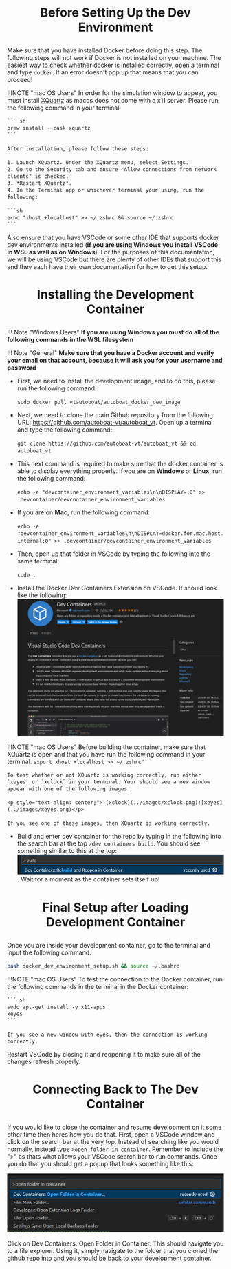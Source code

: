 # <p style="text-align: center;"> Before Setting Up the Dev Environment </p>

Make sure that you have installed Docker before doing this step. The following steps will not work if Docker is not installed on your machine. The easiest way to check whether docker is installed correctly, open a terminal and type `docker`. If an error doesn't pop up that means that you can proceed!

!!!NOTE "mac OS Users" 
    In order for the simulation window to appear, you must install [XQuartz](https://www.xquartz.org/) as macos does not come with a x11 server. Please run the following command in your terminal:

    ``` sh
    brew install --cask xquartz
    ```

    After installation, please follow these steps:

    1. Launch XQuartz. Under the XQuartz menu, select Settings.
    2. Go to the Security tab and ensure "Allow connections from network clients" is checked.
    3. *Restart XQuartz*.
    4. In the Terminal app or whichever terminal your using, run the following:

    ```sh
    echo "xhost +localhost" >> ~/.zshrc && source ~/.zshrc
    ```



Also ensure that you have VSCode or some other IDE that supports docker dev environments installed (**If you are using Windows you install VSCode in WSL as well as on Windows**). For the purposes of this documentation, we will be using VSCode but there are plenty of other IDEs that support this and they each have their own documentation for how to get this setup.

# <p style="text-align: center;"> Installing the Development Container </p>

!!! Note "Windows Users"
    **If you are using Windows you must do all of the following commands in the WSL filesystem**

!!! Note "General"
    **Make sure that you have a Docker account and verify your email on that account, because it will ask you for your username and password**


- First, we need to install the development image, and to do this, please run the following command:

    ```sudo docker pull vtautoboat/autoboat_docker_dev_image``` 

- Next, we need to clone the main Github repository from the following URL: <https://github.com/autoboat-vt/autoboat_vt>. Open up a terminal and type the following command:

    ```git clone https://github.com/autoboat-vt/autoboat_vt && cd autoboat_vt```


- This next command is required to make sure that the docker container is able to display everything properly. If you are on **Windows** or **Linux**, run the following command:

    ```echo -e "devcontainer_environment_variables\n\nDISPLAY=:0" >> .devcontainer/devcontainer_environment_variables```

- If you are on **Mac**, run the following command:

    ```echo -e "devcontainer_environment_variables\n\nDISPLAY=docker.for.mac.host.internal:0" >> .devcontainer/devcontainer_environment_variables```



<!-- - We need to make sure that docker knows how to display stuff on our main computer, which can be accomplished with the following command:
  
    ```echo "DISPLAY=$DISPLAY" >> .devcontainer/devcontainer_environment_variables``` -->


- Then, open up that folder in VSCode by typing the following into the same terminal:
   
    ```code .```


- Install the Docker Dev Containers Extension on VSCode. It should look like the following: ![Docker Dev Containers VSCode](../images/dev_container_ext.png)

!!!NOTE "mac OS Users" 
    Before building the container, make sure that XQuartz is open and that you have run the following command in your terminal:
    ```export xhost +localhost >> ~/.zshrc"```

    To test whether or not XQuartz is working correctly, run either `xeyes` or `xclock` in your terminal. Your should see a new window appear with one of the following images.

    <p style="text-align: center;">![xclock](../images/xclock.png)![xeyes](../images/xeyes.png)</p>

    If you see one of these images, then XQuartz is working correctly.

- Build and enter dev container for the repo by typing in the following into the search bar at the top `>dev containers build`. You should see something similar to this at the top: ![alt text](../images/dev_container_search_bar.png). Wait for a moment as the container sets itself up!

# <p style="text-align: center;"> Final Setup after Loading Development Container </p>


Once you are inside your development container, go to the terminal and input the following command.

``` sh
bash docker_dev_environment_setup.sh && source ~/.bashrc
```

!!!NOTE "mac OS Users" 
    To test the connection to the Docker container, run the following commands in the terminal in the Docker container:

    ``` sh
    sudo apt-get install -y x11-apps
    xeyes
    ```

    If you see a new window with eyes, then the connection is working correctly.

Restart VSCode by closing it and reopening it to make sure all of the changes refresh properly.


# <p style="text-align: center;"> Connecting Back to The Dev Container </p>

If you would like to close the container and resume development on it some other time then heres how you do that.
First, open a VSCode window and click on the search bar at the very top. Instead of searching like you would normally, instead type `>open folder in container`. Remember to include the "\>" as thats what allows your VSCode search bar to run commands. Once you do that you should get a popup that looks something like this:

![Open Folder in Container](../images/open_folder_in_container_vscode.png)

Click on Dev Containers: Open Folder in Container.
This should navigate you to a file explorer. Using it, simply navigate to the folder that you cloned the github repo into and you should be back to your development container.
